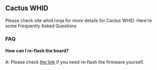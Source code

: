 ## Cactus WHID 

Please check site whid.ninja for more details for Cactus WHID. Here're some Frequently Asked Questions

### FAQ ###

#### How can I re-flash the board? ####

A: Please check [the link](https://github.com/volca/ESPloitV2#initial-flashing) if you need re-flash the firmware yourself.


